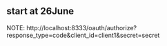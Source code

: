 ## start at 26June

NOTE:
http://localhost:8333/oauth/authorize?response_type=code&client_id=client1&secret=secret